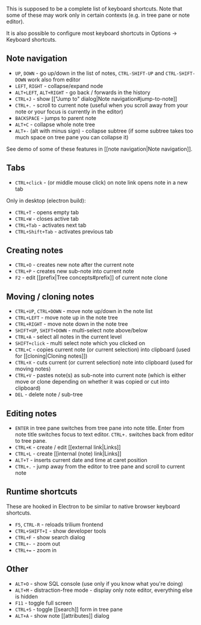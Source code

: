 This is supposed to be a complete list of keyboard shortcuts. Note that some of these may work only in certain contexts (e.g. in tree pane or note editor).

It is also possible to configure most keyboard shortcuts in Options -> Keyboard shortcuts.

## Note navigation

* `UP`, `DOWN` - go up/down in the list of notes, `CTRL-SHIFT-UP` and `CTRL-SHIFT-DOWN` work also from editor
* `LEFT`, `RIGHT` - collapse/expand node
* `ALT+LEFT`, `ALT+RIGHT` - go back / forwards in the history
* `CTRL+J` - show [["Jump to" dialog|Note navigation#jump-to-note]]
* `CTRL+.` - scroll to current note (useful when you scroll away from your note or your focus is currently in the editor)
* `BACKSPACE` - jumps to parent note
* `ALT+C` - collapse whole note tree
* `ALT+-` (alt with minus sign) - collapse subtree (if some subtree takes too much space on tree pane you can collapse it)

See demo of some of these features in [[note navigation|Note navigation]].

## Tabs

* `CTRL+click` - (or middle mouse click) on note link opens note in a new tab

Only in desktop (electron build):

* `CTRL+T` - opens empty tab
* `CTRL+W` - closes active tab
* `CTRL+Tab` - activates next tab
* `CTRL+Shift+Tab` - activates previous tab

## Creating notes

* `CTRL+O` - creates new note after the current note
* `CTRL+P` - creates new sub-note into current note
* `F2` - edit [[prefix|Tree concepts#prefix]] of current note clone

## Moving / cloning notes

* `CTRL+UP`, `CTRL+DOWN` - move note up/down in the note list
* `CTRL+LEFT` - move note up in the note tree
* `CTRL+RIGHT` - move note down in the note tree
* `SHIFT+UP`, `SHIFT+DOWN` - multi-select note above/below
* `CTRL+A` - select all notes in the current level
* `SHIFT+click` - multi select note which you clicked on 
* `CTRL+C` - copies current note (or current selection) into clipboard (used for [[cloning|Cloning notes]])
* `CTRL+X` - cuts current (or current selection) note into clipboard (used for moving notes)
* `CTRL+V` - pastes note(s) as sub-note into current note (which is either move or clone depending on whether it was copied or cut into clipboard)
* `DEL` - delete note / sub-tree

## Editing notes

* `ENTER` in tree pane switches from tree pane into note title. Enter from note title switches focus to text editor. `CTRL+.` switches back from editor to tree pane.
* `CTRL+K` - create / edit [[external link|Links]]
* `CTRL+L` - create [[internal (note) link|Links]]
* `ALT+T` - inserts current date and time at caret position
* `CTRL+.` - jump away from the editor to tree pane and scroll to current note

## Runtime shortcuts

These are hooked in Electron to be similar to native browser keyboard shortcuts.

* `F5`, `CTRL-R` - reloads trilium frontend
* `CTRL+SHIFT+I` - show developer tools
* `CTRL+F` - show search dialog
* `CTRL+-` - zoom out
* `CTRL+=` - zoom in

## Other

* `ALT+O` - show SQL console (use only if you know what you're doing)
* `ALT+M` - distraction-free mode - display only note editor, everything else is hidden
* `F11` - toggle full screen
* `CTRL+S` - toggle [[search]] form in tree pane
* `ALT+A` - show note [[attributes]] dialog
